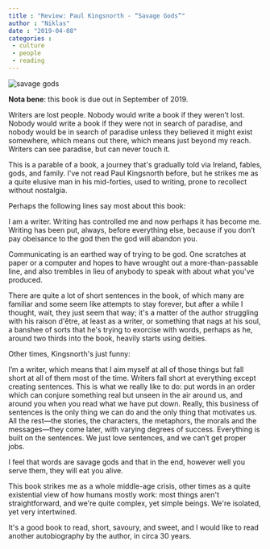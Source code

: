 ```yaml
---
title : "Review: Paul Kingsnorth - “Savage Gods”"
author : "Niklas"
date : "2019-04-08"
categories : 
 - culture
 - people
 - reading
---
```


![savage gods](https://niklasblog.com/wp-content/9781937512859_b67af.jpg)

**Nota bene**: this book is due out in September of 2019.

Writers are lost people. Nobody would write a book if they weren’t lost. Nobody would write a book if they were not in search of paradise, and nobody would be in search of paradise unless they believed it might exist somewhere, which means out there, which means just beyond my reach. Writers can see paradise, but can never touch it.

This is a parable of a book, a journey that's gradually told via Ireland, fables, gods, and family. I've not read Paul Kingsnorth before, but he strikes me as a quite elusive man in his mid-forties, used to writing, prone to recollect without nostalgia.

Perhaps the following lines say most about this book:

I am a writer. Writing has controlled me and now perhaps it has become me. Writing has been put, always, before everything else, because if you don’t pay obeisance to the god then the god will abandon you.

Communicating is an earthed way of trying to be god. One scratches at paper or a computer and hopes to have wrought out a more-than-passable line, and also trembles in lieu of anybody to speak with about what you've produced.

There are quite a lot of short sentences in the book, of which many are familiar and some seem like attempts to stay forever, but after a while I thought, wait, they just seem that way; it's a matter of the author struggling with his raison d'être, at least as a writer, or something that nags at his soul, a banshee of sorts that he's trying to exorcise with words, perhaps as he, around two thirds into the book, heavily starts using deities.

Other times, Kingsnorth's just funny:

I’m a writer, which means that I aim myself at all of those things but fall short at all of them most of the time. Writers fall short at everything except creating sentences. This is what we really like to do: put words in an order which can conjure something real but unseen in the air around us, and around you when you read what we have put down. Really, this business of sentences is the only thing we can do and the only thing that motivates us. All the rest—the stories, the characters, the metaphors, the morals and the messages—they come later, with varying degrees of success. Everything is built on the sentences. We just love sentences, and we can’t get proper jobs.

I feel that words are savage gods and that in the end, however well you serve them, they will eat you alive.

This book strikes me as a whole middle-age crisis, other times as a quite existential view of how humans mostly work: most things aren't straightforward, and we're quite complex, yet simple beings. We're isolated, yet very intertwined.

It's a good book to read, short, savoury, and sweet, and I would like to read another autobiography by the author, in circa 30 years.
